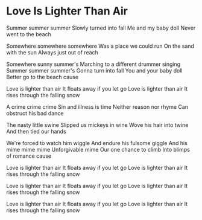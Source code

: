 # Love Is Lighter Than Air

Summer summer summer
Slowly turned into fall
Me and my baby doll
Never went to the beach

Somewhere somewhere somewhere
Was a place we could run
On the sand with the sun
Always just out of reach

Somewhere sunny summer's
Marching to a different drummer singing
Summer summer summer's
Gonna turn into fall
You and your baby doll
Better go to the beach cause

Love is lighter than air
It floats away if you let go
Love is lighter than air
It rises through the falling snow

A crime crime crime
Sin and illness is time
Neither reason nor rhyme
Can obstruct his bad dance

The nasty little swine
Slipped us mickeys in wine
Wove his hair into twine
And then tied our hands

We're forced to watch him wiggle
And endure his fulsome giggle
And his mime mime mime
Unforgivable mime
Our one chance to climb
Into blimps of romance cause

Love is lighter than air
It floats away if you let go
Love is lighter than air
It rises through the falling snow

Love is lighter than air
It floats away if you let go
Love is lighter than air
It rises through the falling snow

Love is lighter than air
It floats away if you let go
Love is lighter than air
It rises through the falling snow
